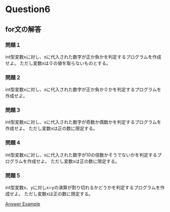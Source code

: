 # Question6

## for文の解答

### 問題１

int型変数xに対し、xに代入された数字が正か負かを判定するプログラムを作成せよ。
ただし変数xは０の値を取らないものとする。

### 問題２

int型変数xに対し、xに代入された数字が正か負か０かを判定するプログラムを作成せよ。

### 問題３

int型変数xに対し、xに代入された数字が奇数か偶数かを判定するプログラムを作成せよ。
ただし変数xは正の数に限定する。

### 問題４

int型変数xに対し、xに代入された数字が10の倍数かそうでないかを判定するプログラムを作成せよ。
ただし変数xは正の数に限定する。

### 問題５

int型変数x、yに対しx÷yの演算が割り切れるかどうかを判定するプログラムを作成せよ。
ただし変数xは正の数に限定する。

[Answer Example](./05_answer.html)
